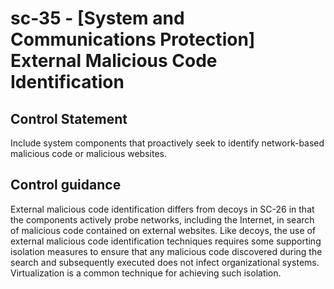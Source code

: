 # sc-35 - \[System and Communications Protection\] External Malicious Code Identification

## Control Statement

Include system components that proactively seek to identify network-based malicious code or malicious websites.

## Control guidance

External malicious code identification differs from decoys in SC-26 in that the components actively probe networks, including the Internet, in search of malicious code contained on external websites. Like decoys, the use of external malicious code identification techniques requires some supporting isolation measures to ensure that any malicious code discovered during the search and subsequently executed does not infect organizational systems. Virtualization is a common technique for achieving such isolation.
